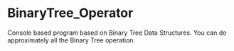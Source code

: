 # BinaryTree_Operator
Console based program based on Binary Tree Data Structures. You can do approximately all the Binary Tree operation.
